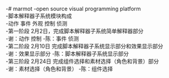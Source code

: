 -# marmot
 -open source visual programming platform  
 -脚本解释器子系统模块构成  
 -动作 事件 外观 控制 侦测  
 -第一阶段 2月2日，完成脚本解释器子系统简单解释器部分  
 -谢：动作 控制
 -陈：事件 侦测  
 -第二阶段 2月10日 完成脚本解释器子系统显示部分和效果显示部分  
 -谢：效果显示部分
 -陈：脚本解释器子系统显示部分  
 -第三阶段 2月24日 完成组件选择和素材选择（角色和背景）部分  
 -谢：素材选择（角色和背景）
 -陈：组件选择
